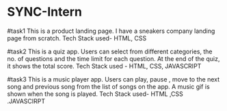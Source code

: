 # SYNC-Intern
#task1
This is a product landing page. I have a sneakers company landing page from scratch.
Tech Stack used- HTML, CSS

#task2
This is a quiz app. Users can select from different categories, the no. of questions and the time limit for each question. At the end of the quiz, it shows the total score.
Tech Stack used - HTML, CSS, JAVASCRIPT

#task3
This is a music player app. Users can play, pause , move to the next song and previous song from the list of songs on the app. A music gif is shown when the song is played.
Tech Stack used- HTML ,CSS .JAVASCIRPT

